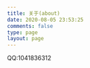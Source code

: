 ```yaml
---
title: 关于(about)
date: 2020-08-05 23:53:25
comments: false
type: page
layout: page
---
```


QQ:1041836312
